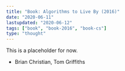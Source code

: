 ```yaml
---
title: "Book: Algorithms to Live By (2016)"
date: "2020-06-11"
lastupdated: "2020-06-12"
tags: ["book", "book-2016", "book-cs"]
type: "thought"
---
```


This is a placeholder for now.

- Brian Christian, Tom Griffiths
